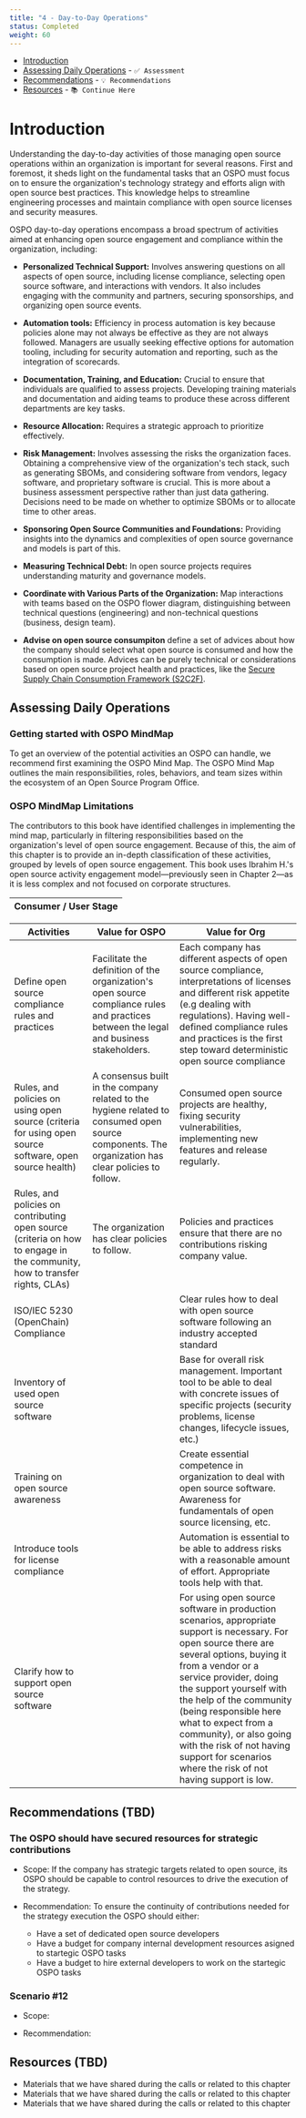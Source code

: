 ```yaml
---
title: "4 - Day-to-Day Operations"
status: Completed
weight: 60
---
```



* [Introduction](#introduction)
* [Assessing Daily Operations](#assessing-maturity-of-open-source-program-office) - `✅ Assessment`
* [Recommendations](#recommendations) - `💡 Recommendations`
* [Resources](#resources) - `📚 Continue Here`

# Introduction

Understanding the day-to-day activities of those managing open source operations within an organization is important for several reasons. First and foremost, it sheds light on the fundamental tasks that an OSPO must focus on to ensure the organization's technology strategy and efforts align with open source best practices. This knowledge helps to streamline engineering processes and maintain compliance with open source licenses and security measures.

OSPO day-to-day operations encompass a broad spectrum of activities aimed at enhancing open source engagement and compliance within the organization, including:

- **Personalized Technical Support:** Involves answering questions on all aspects of open source, including license
  compliance, selecting open source software, and interactions with vendors. It also includes engaging with the
  community and partners, securing sponsorships, and organizing open source events.
  
- **Automation tools:** Efficiency in process automation is key because policies alone may not always be effective as
  they are not always followed. Managers are usually seeking effective options for automation tooling, including for
  security automation and reporting, such as the integration of scorecards.

- **Documentation, Training, and Education:** Crucial to ensure that individuals are qualified to assess projects.
  Developing training materials and documentation and aiding teams to produce these across different departments are key
  tasks.

- **Resource Allocation:** Requires a strategic approach to prioritize effectively.

- **Risk Management:** Involves assessing the risks the organization faces. Obtaining a comprehensive view of the
  organization's tech stack, such as generating SBOMs, and considering software from vendors, legacy software, and
  proprietary software is crucial. This is more about a business assessment perspective rather than just data gathering.
  Decisions need to be made on whether to optimize SBOMs or to allocate time to other areas.

- **Sponsoring Open Source Communities and Foundations:** Providing insights into the dynamics and complexities of open
  source governance and models is part of this.

- **Measuring Technical Debt:** In open source projects requires understanding maturity and governance models.

- **Coordinate with Various Parts of the Organization:** Map interactions with teams based on the OSPO flower diagram,
  distinguishing between technical questions (engineering) and non-technical questions (business, design team).

- **Advise on open source consumpiton** define a set of advices about how the company should select what open source is
  consumed and how the consumption is made. Advices can be purely technical or considerations based on open source
  project health and practices, like the
  [Secure Supply Chain Consumption Framework (S2C2F)](https://github.com/ossf/s2c2f/blob/main/specification/Secure_Supply_Chain_Consumption_Framework_(S2C2F).pdf).

## Assessing Daily Operations

### Getting started with OSPO MindMap

To get an overview of the potential activities an OSPO can handle, we recommend first examining the OSPO Mind Map. The OSPO Mind Map outlines the main responsibilities, roles, behaviors, and team sizes within the ecosystem of an Open Source Program Office.

### OSPO MindMap Limitations

The contributors to this book have identified challenges in implementing the mind map, particularly in filtering responsibilities based on the organization's level of open source engagement. Because of this, the aim of this chapter is to provide an in-depth classification of these activities, grouped by levels of open source engagement. This book uses Ibrahim H.'s open source activity engagement model—previously seen in Chapter 2—as it is less complex and not focused on corporate structures.

| Consumer / User Stage |
| --- |

| Activities                                                                                                                 | Value for OSPO                                                                                                                                     | Value for Org                                                                                                                                                                                                                                                                                                                                                                                                        |
| -------------------------------------------------------------------------------------------------------------------------- | -------------------------------------------------------------------------------------------------------------------------------------------------- | -------------------------------------------------------------------------------------------------------------------------------------------------------------------------------------------------------------------------------------------------------------------------------------------------------------------------------------------------------------------------------------------------------------------- |
| Define open source compliance rules and practices                                                                          | Facilitate the definition of the organization's open source compliance rules and practices between the legal and business stakeholders.            | Each company has different aspects of open source compliance, interpretations of licenses and different risk appetite (e.g dealing with regulations). Having well-defined compliance rules and practices is the first step toward deterministic open source compliance                                                                                                                                               |
| Rules, and policies on using open source (criteria for using open source software, open source health)                     | A consensus built in the company related to the hygiene related to consumed open source components. The organization has clear policies to follow. | Consumed open source projects are healthy, fixing security vulnerabilities, implementing new features and release regularly.                                                                                                                                                                                                                                                                                         |
| Rules, and policies on contributing open source (criteria on how to engage in the community, how to transfer rights, CLAs) | The organization has clear policies to follow.                                                                                                     | Policies and practices ensure that there are no contributions risking company value.                                                                                                                                                                                                                                                                                                                                 |
| ISO/IEC 5230 (OpenChain) Compliance                                                                                        |                                                                                                                                                    | Clear rules how to deal with open source software following an industry accepted standard                                                                                                                                                                                                                                                                                                                            |
| Inventory of used open source software                                                                                     |                                                                                                                                                    | Base for overall risk management. Important tool to be able to deal with concrete issues of specific projects (security problems, license changes, lifecycle issues, etc.)                                                                                                                                                                                                                                           |
| Training on open source awareness                                                                                          |                                                                                                                                                    | Create essential competence in organization to deal with open source software. Awareness for fundamentals of open source licensing, etc.                                                                                                                                                                                                                                                                             |
| Introduce tools for license compliance                                                                                     |                                                                                                                                                    | Automation is essential to be able to address risks with a reasonable amount of effort. Appropriate tools help with that.                                                                                                                                                                                                                                                                                            |
| Clarify how to support open source software                                                                                |                                                                                                                                                    | For using open source software in production scenarios, appropriate support is necessary. For open source there are several options, buying it from a vendor or a service provider, doing the support yourself with the help of the community (being responsible here what to expect from a community), or also going with the risk of not having support for scenarios where the risk of not having support is low. |

## Recommendations (TBD)

### The OSPO should have secured resources for strategic contributions

- Scope: If the company has strategic targets related to open source, its OSPO should be capable to control resources to
  drive the execution of the strategy.

- Recommendation: To ensure the continuity of contributions needed for the strategy execution the OSPO should either:
    - Have a set of dedicated open source developers
    - Have a budget for company internal development resources asigned to startegic OSPO tasks
    - Have a budget to hire external developers to work on the startegic OSPO tasks 

### Scenario #12

- Scope:

- Recommendation:

## Resources (TBD)

- Materials that we have shared during the calls or related to this chapter
- Materials that we have shared during the calls or related to this chapter
- Materials that we have shared during the calls or related to this chapter

